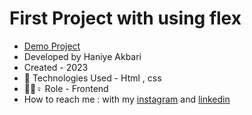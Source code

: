 # First Project with using flex

- [Demo Project]([https://github.com/HaniyeAkbari/First-Project/](https://raw.githack.com/HaniyeAkbari/First-Project/index.html))
- Developed by Haniye Akbari
- Created - 2023
- 🤖 Technologies Used - Html , css 
- 🤖🤖♀️ Role - Frontend
- How to reach me : with my 
[instagram](https://https://instagram.com/front.by.h?igshid=ZGUzMzM3NWJiOQ==) and 
[linkedin](https://www.linkedin.com/in/haniye-akbari-12420127b?lipi=urn%3Ali%3Apage%3Ad_flagship3_profile_view_base_contact_details%3BnjO8J3xjTYGEiYk%2BQnAHCw%3D%3D)
 

